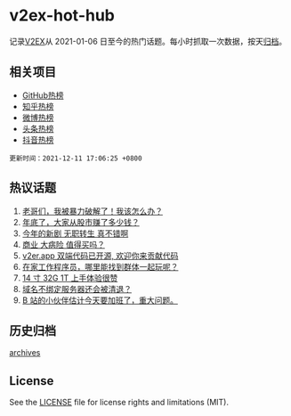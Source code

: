 # v2ex-hot-hub

 记录[V2EX](https://www.v2ex.com/)从 2021-01-06 日至今的热门话题。每小时抓取一次数据，按天[归档](archives)。
 
 ## 相关项目

- [GitHub热榜](https://github.com/lonnyzhang423/github-hot-hub)
- [知乎热榜](https://github.com/lonnyzhang423/zhihu-hot-hub)
- [微博热榜](https://github.com/lonnyzhang423/weibo-hot-hub)
- [头条热榜](https://github.com/lonnyzhang423/toutiao-hot-hub)
- [抖音热榜](https://github.com/lonnyzhang423/douyin-hot-hub)


 `更新时间：2021-12-11 17:06:25 +0800`

## 热议话题

1. [老哥们，我被暴力破解了！我该怎么办？](https://www.v2ex.com/t/821458)
1. [年底了，大家从股市赚了多少钱？](https://www.v2ex.com/t/821483)
1. [今年的新剧 无职转生 真不错啊](https://www.v2ex.com/t/821434)
1. [商业 大病险 值得买吗？](https://www.v2ex.com/t/821461)
1. [v2er.app 双端代码已开源, 欢迎你来贡献代码](https://www.v2ex.com/t/821400)
1. [在家工作程序员，哪里能找到群体一起玩呢？](https://www.v2ex.com/t/821514)
1. [14 寸 32G 1T 上手体验很赞](https://www.v2ex.com/t/821450)
1. [域名不绑定服务器还会被清退？](https://www.v2ex.com/t/821427)
1. [B 站的小伙伴估计今天要加班了，重大问题。](https://www.v2ex.com/t/821414)

## 历史归档

[archives](archives)

## License

See the [LICENSE](LICENSE) file for license rights and limitations (MIT).
